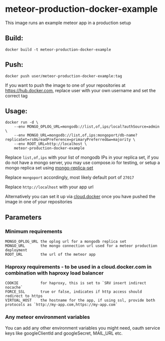 # meteor-production-docker-example

This image runs an example meteor app in a production setup

## Build:
    docker build -t meteor-production-docker-example

## Push:
    docker push user/meteor-production-docker-example:tag
If you want to push the image to one of your repositories at https://hub.docker.com, replace user with your own username and set the correct tag


## Usage:

    docker run -d \
        --env MONGO_OPLOG_URL=mongodb://list,of,ips/local?authSource=admin \
        --env MONGO_URL=mongodb://list,of,ips:mongoport/db-name?replicaSet=rs0&readPreference=primaryPreferred&w=majority \
        --env ROOT_URL=http://localhost \
        meteor-production-docker-example

Replace `list,of,ips` with your list of mongodb IPs in your replica set, if you do not have a mongo server, you may use compose.io for testing, or setup a mongo replica set using [mongo-replica-set](https://github.com/popestepheng/mongo-replica-set "mongo-replica-set") 

Replace `mongoport` accordingly, most likely default port of `27017`

Replace `http://localhost` with your app url

Alternatively you can set it up via [cloud.docker](https://cloud.docker.com/ "cloud.docker.com") once you have pushed the image in one of your repositories

## Parameters

### Minimum requirements

    MONGO_OPLOG_URL the oplog url for a mongodb replica set
    MONGO_URL       the mongo connection url used for a meteor production deployment
    ROOT_URL        the url of the meteor app

### Haproxy requirements - to be used in a cloud.docker.com in combination with haproxy load balancer
    COOKIE          for haproxy, this is set to `SRV insert indirect nocache`
    FORCE_SSL       true or false, indicates if http access should redirect to https 
    VIRTUAL_HOST    the hostname for the app, if using ssl, provide both protocols as `http://my-app.com,https://my-app.com`

### Any meteor environment variables

You can add any other environment variables you might need, oauth service keys like googleClientId and googleSecret, MAIL_URL etc.
